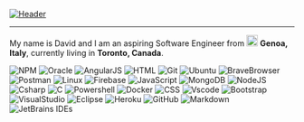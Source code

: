 [![Header](https://readme-typing-svg.demolab.com?font=Nabla&size=48&duration=2500&pause=500&color=F26C1F&center=true&vCenter=true&width=1000&height=75&lines=Hi%2C+nice+to+meet+you!;Ciao%2C+piacere+di+conoscerti!;Privet!+Rad+tebya+videt'!;%C2%A1Hola+mucho+gusto!;Bonjour+heureux+de+vous+rencontrer!;%E4%BD%A0%E5%A5%BD%E5%BE%88%E9%AB%98%E5%85%B4%E8%A7%81%E5%88%B0%E4%BD%A0%EF%BC%81)](https://git.io/typing-svg)

<!-- Thanks to  @DenverCoder1 -->

---

My name is David and I am an aspiring Software Engineer from <img src="https://cdn-icons-png.flaticon.com/512/323/323325.png" width="20"> **Genoa, Italy**, currently living in **Toronto, Canada**.

<img alt="NPM" src="https://img.shields.io/badge/Npm-ff0505?style=flat-square&logo=npm&logoColor=white" />
<img alt="Oracle" src="https://img.shields.io/badge/Oracle%20SQL-F80000?style=flat-square&logo=oracle&logoColor=white" />
<img alt="AngularJS" src="https://img.shields.io/badge/AngularJs-DD0031?style=flat-square&logo=angularjs&logoColor=white" />
<img alt="HTML" src="https://img.shields.io/badge/HTML-ff3f0a?style=flat-square&logo=html5&logoColor=white" />
<img alt="Git" src="https://img.shields.io/badge/Git-ff4524?style=flat-square&logo=git&logoColor=white" />
<img alt="Ubuntu" src="https://img.shields.io/badge/Ubuntu-ff4b0a?style=flat-square&logo=ubuntu&logoColor=white" />
<img alt="BraveBrowser" src="https://img.shields.io/badge/Bave%20Browser-ff5429?style=flat-square&logo=brave&logoColor=white" />
<img alt="Postman" src="https://img.shields.io/badge/Potsman-FF6C37?style=flat-square&logo=postman&logoColor=white" />
<img alt="Linux" src="https://img.shields.io/badge/Linux-ffc71f?style=flat-square&logo=linux&logoColor=black" />
<img alt="Firebase" src="https://img.shields.io/badge/Firebase-ffca28?style=flat-square&logo=firebase&logoColor=grey" />
<img alt="JavaScript" src="https://img.shields.io/badge/JavaScript-ffe414?style=flat-square&logo=javascript&logoColor=black" />
<img alt="MongoDB" src="https://img.shields.io/badge/MongoDB-00eb04?style=flat-square&logo=mongodb&logoColor=white" />
<img alt="NodeJS" src="https://img.shields.io/badge/NodeJs-00cc00?style=flat-square&logo=nodedotjs&logoColor=white" />
<img alt="Csharp" src="https://img.shields.io/badge/-06b300?style=flat-square&logo=csharp&logoColor=white" />
<img alt="C" src="https://img.shields.io/badge/-75b6ff?style=flat-square&logo=c&logoColor=white" />
<img alt="Powershell" src="https://img.shields.io/badge/Powershell-5291ff?style=flat-square&logo=powershell&logoColor=white" />
<img alt="Docker" src="https://img.shields.io/badge/Docker-1499ff?style=flat-square&logo=docker&logoColor=white" />
<img alt="CSS" src="https://img.shields.io/badge/CSS-0077cc?style=flat-square&logo=css3&logoColor=white" />
<img alt="Vscode" src="https://img.shields.io/badge/VS%20Code-007acc?style=flat-square&logo=visualstudiocode&logoColor=white" />
<img alt="Bootstrap" src="https://img.shields.io/badge/Bootstrap-6905ff?style=flat-square&logo=bootstrap&logoColor=white" />
<img alt="VisualStudio" src="https://img.shields.io/badge/VisualStudio-5800bd?style=flat-square&logo=visualstudio&logoColor=white" />
<img alt="Eclipse" src="https://img.shields.io/badge/Eclipse-170075?style=flat-square&logo=eclipse&logoColor=white" />
<img alt="Heroku" src="https://img.shields.io/badge/Heroku-430098?style=flat-square&logo=heroku&logoColor=white" />
<img alt="GitHub" src="https://img.shields.io/badge/GitHub-181717?style=flat-square&logo=github&logoColor=white" />
<img alt="Markdown" src="https://img.shields.io/badge/Markdown-000000?style=flat-square&logo=markdown&logoColor=white" />
<img alt="JetBrains IDEs" src="https://img.shields.io/badge/JetBrains%20IDEs-000000?style=flat-square&logo=jetbrains&logoColor=white" />
</p>
